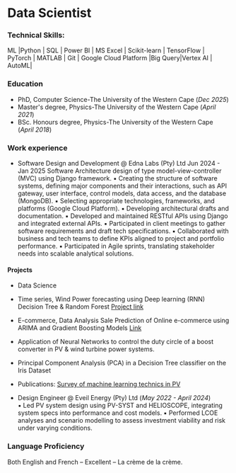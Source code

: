 # Data Scientist

### Technical Skills: 
ML |Python | SQL | Power BI | MS Excel | Scikit-learn | TensorFlow | PyTorch | MATLAB | Git | Google 
Cloud Platform |Big Query|Vertex AI | AutoML|

### Education
- PhD, Computer Science-The University of the Western Cape (_Dec 2025_)
- Master's degree, Physics-The University of the Western Cape (_April 2021_)
- BSc. Honours degree, Physics-The University of the Western Cape (_April 2018_)

### Work experience
- Software Design and Development @ Edna Labs (Pty) Ltd Jun 2024 - Jan 2025
  Software Architecture design of type model-view-controller (MVC) using Django framework. 
▪ Creating the structure of software systems, defining major components and their interactions, such 
  as API gateway, user interface, control models, data access, and the database (MongoDB). 
▪ Selecting appropriate technologies, frameworks, and platforms (Google Cloud Platform). 
▪ Developing architectural drafts and documentation. 
▪ Developed and maintained RESTful APIs using Django and integrated external APIs. 
▪ Participated in client meetings to gather software requirements and draft tech specifications. 
▪ Collaborated with business and tech teams to define KPIs aligned to project and portfolio 
performance. 
▪ Participated in Agile sprints, translating stakeholder needs into scalable analytical solutions.
#### Projects
- Data Science
- Time series, Wind Power forecasting using Deep learning (RNN)
  Decision Tree & Random Forest [Project link](https://github.com/FMabiala/data-science.github.io/blob/main/Project_Wind_Power_Prediction_using_LSTM_%26_RF.ipynb)
- E-commerce, Data Analysis Sale Prediction of Online e-commerce using ARIMA and Gradient Boosting Models [Link](Ecommerce_an_Online_sales_Project.ipynb)
- Application of Neural Networks to control the duty circle of a
  boost converter in PV & wind turbine power systems.
- Principal Component Analysis (PCA) in a Decision Tree classifier on the Iris Dataset
- Publications:
  [Survey of machine learning technics in PV](https://zenodo.org/doi/10.5281/zenodo.7369295)

- Design Engineer @ Eveil Energy (Pty) Ltd (_May 2022 - April 2024_)\
  ▪ Led PV system design using PV-SYST and HELIOSCOPE, integrating system specs into 
  performance and cost models. 
▪ Performed LCOE analyses and scenario modelling to assess investment viability and risk under 
  varying conditions. 
  
### Language Proficiency
Both English and French – Excellent – La crème de la crème.
  
